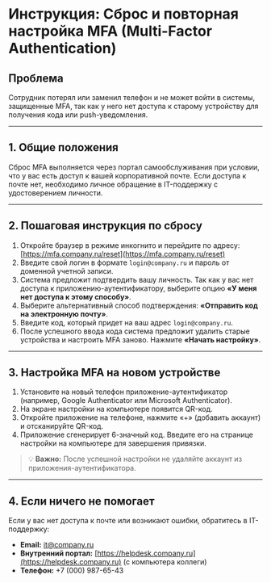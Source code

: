 # Инструкция: Сброс и повторная настройка MFA (Multi-Factor Authentication)

## Проблема
Сотрудник потерял или заменил телефон и не может войти в системы, защищенные MFA, так как у него нет доступа к старому устройству для получения кода или push-уведомления.

---

## 1. Общие положения
Сброс MFA выполняется через портал самообслуживания при условии, что у вас есть доступ к вашей корпоративной почте. Если доступа к почте нет, необходимо личное обращение в IT-поддержку с удостоверением личности.

---

## 2. Пошаговая инструкция по сбросу

1.  Откройте браузер в режиме инкогнито и перейдите по адресу: [https://mfa.company.ru/reset](https://mfa.company.ru/reset)
2.  Введите свой логин в формате `login@company.ru` и пароль от доменной учетной записи.
3.  Система предложит подтвердить вашу личность. Так как у вас нет доступа к приложению-аутентификатору, выберите опцию **«У меня нет доступа к этому способу»**.
4.  Выберите альтернативный способ подтверждения: **«Отправить код на электронную почту»**.
5.  Введите код, который придет на ваш адрес `login@company.ru`.
6.  После успешного ввода кода система предложит удалить старые устройства и настроить MFA заново. Нажмите **«Начать настройку»**.

---

## 3. Настройка MFA на новом устройстве

1.  Установите на новый телефон приложение-аутентификатор (например, Google Authenticator или Microsoft Authenticator).
2.  На экране настройки на компьютере появится QR-код.
3.  Откройте приложение на телефоне, нажмите «+» (добавить аккаунт) и отсканируйте QR-код.
4.  Приложение сгенерирует 6-значный код. Введите его на странице настройки на компьютере для завершения привязки.

> 💡 **Важно:** После успешной настройки не удаляйте аккаунт из приложения-аутентификатора.

---

## 4. Если ничего не помогает
Если у вас нет доступа к почте или возникают ошибки, обратитесь в IT-поддержку:
- **Email:** it@company.ru
- **Внутренний портал:** [https://helpdesk.company.ru](https://helpdesk.company.ru) (с компьютера коллеги)
- **Телефон:** +7 (000) 987-65-43